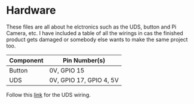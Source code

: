 # Hardware #

These files are all about he elctronics such as the UDS, button and Pi Camera, etc. I have included a table of all the wirings in cas the finished product gets damaged or somebody else wants to make the same project too.

Component | Pin Number(s)
------------ | -------------
Button | 0V, GPIO 15
UDS | 0V, GPIO 17, GPIO 4, 5V

Follow this [link](https://projects.raspberrypi.org/en/projects/see-like-a-bat/7) for the UDS wiring.

